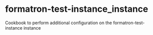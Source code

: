 # formatron-test-instance_instance

Cookbook to perform additional configuration on the formatron-test-instance instance
